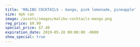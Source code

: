 ```yaml
---
title: 'MALIBU COCKTAILS - mango, pink lemonade, pineapple'
size: 4pk can
image: /assets/images/malibu-cocktails-mango.png
reg_price: $9.99
special_price: $7.49
expiration_date: 2019-05-28 00:00:00 -0600
show_special: true
---
```


